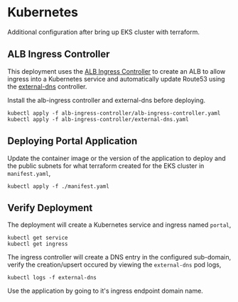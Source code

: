 # Kubernetes

Additional configuration after bring up EKS cluster with terraform.

## ALB Ingress Controller

This deployment uses the [ALB Ingress Controller](https://github.com/kubernetes-sigs/aws-alb-ingress-controller) to create an ALB to allow ingress into a Kubernetes service and automatically update Route53 using the [external-dns](https://github.com/kubernetes-incubator/external-dns) controller.

Install the alb-ingress controller and external-dns before deploying.

```
kubectl apply -f alb-ingress-controller/alb-ingress-controller.yaml
kubectl apply -f alb-ingress-controller/external-dns.yaml
```

## Deploying Portal Application

Update the container image or the version of the application to deploy and the public subnets for what terraform created for the EKS cluster in `manifest.yaml`,

```
kubectl apply -f ./manifest.yaml
```

## Verify Deployment

The deployment will create a Kubernetes service and ingress named `portal`,

```
kubectl get service
kubectl get ingress
```

The ingress controller will create a DNS entry in the configured sub-domain, verify the creation/upsert occured by viewing the `external-dns` pod logs,

```
kubectl logs -f external-dns
```

Use the application by going to it's ingress endpoint domain name.
